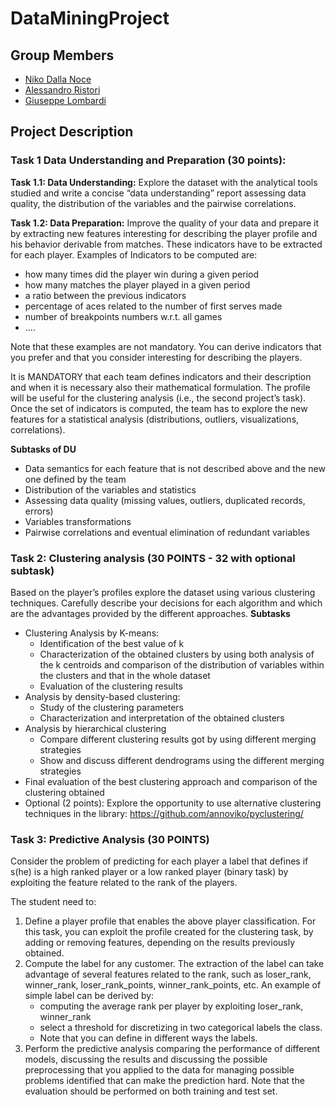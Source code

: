 # DataMiningProject
## Group Members
- [Niko Dalla Noce](https://github.com/nikodallanoce)
- [Alessandro Ristori](https://github.com/RistoAle97)
- [Giuseppe Lombardi](https://github.com/icezimmer)

## Project Description
### Task 1 Data Understanding and Preparation (30 points):
__Task 1.1: Data Understanding:__ Explore the dataset with the analytical tools studied
and write a concise “data understanding” report assessing data quality, the
distribution of the variables and the pairwise correlations.

__Task 1.2: Data Preparation:__ Improve the quality of your data and prepare it by
extracting new features interesting for describing the player profile and his behavior
derivable from matches. These indicators have to be extracted for each player.
Examples of Indicators to be computed are:
- how many times did the player win during a given period
- how many matches the player played in a given period
- a ratio between the previous indicators
- percentage of aces related to the number of first serves made
- number of breakpoints numbers w.r.t. all games
- ….

Note that these examples are not mandatory. You can derive indicators that you
prefer and that you consider interesting for describing the players.

It is MANDATORY that each team defines indicators and their description and when
it is necessary also their mathematical formulation. The profile will be useful for the clustering analysis (i.e., the second project’s task).
Once the set of indicators is computed, the team has to explore the new features for
a statistical analysis (distributions, outliers, visualizations, correlations).

__Subtasks of DU__
- Data semantics for each feature that is not described above and the new one
defined by the team
- Distribution of the variables and statistics
- Assessing data quality (missing values, outliers, duplicated records, errors)
- Variables transformations
- Pairwise correlations and eventual elimination of redundant variables

### Task 2: Clustering analysis (30 POINTS - 32 with optional subtask)
Based on the player’s profiles explore the dataset using various clustering techniques.
Carefully describe your decisions for each algorithm and which are the advantages provided
by the different approaches.
__Subtasks__
- Clustering Analysis by K-means:
  - Identification of the best value of k
  - Characterization of the obtained clusters by using both analysis of the
k centroids and comparison of the distribution of variables within the
clusters and that in the whole dataset
  - Evaluation of the clustering results
- Analysis by density-based clustering:
  - Study of the clustering parameters
  - Characterization and interpretation of the obtained clusters
- Analysis by hierarchical clustering
  - Compare different clustering results got by using different merging
strategies
  - Show and discuss different dendrograms using the different merging
strategies
- Final evaluation of the best clustering approach and comparison of the clustering
obtained
- Optional (2 points): Explore the opportunity to use alternative clustering techniques in the library: https://github.com/annoviko/pyclustering/

### Task 3: Predictive Analysis (30 POINTS)
Consider the problem of predicting for each player a label that defines if s(he) is a high
ranked player or a low ranked player (binary task) by exploiting the feature related to the
rank of the players.

The student need to:
1. Define a player profile that enables the above player classification. For this task, you
can exploit the profile created for the clustering task, by adding or removing features,
depending on the results previously obtained.
2. Compute the label for any customer. The extraction of the label can take advantage
of several features related to the rank, such as loser_rank, winner_rank,
loser_rank_points, winner_rank_points, etc. An example of simple label can be
derived by:
    - computing the average rank per player by exploiting loser_rank, winner_rank
    - select a threshold for discretizing in two categorical labels the class.
    - Note that you can define in different ways the labels.
3. Perform the predictive analysis comparing the performance of different models,
discussing the results and discussing the possible preprocessing that you applied to
the data for managing possible problems identified that can make the prediction hard.
Note that the evaluation should be performed on both training and test set.


